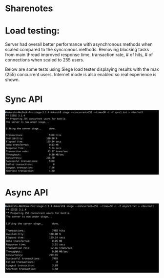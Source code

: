 # Sharenotes

# Load testing:

Server had overall better performance with asynchronous methods when scaled compared to the syncronous methods.
Removing blocking tasks from main thread improved response time, transaction rate, # of hits, # of connections when scaled to 255 users.

Below are some tests using Siege load tester displaying results with the max (255) concurrent users. Internet mode is also enabled so real experience is shown.

# Sync API
![sync](Load/sync.png)

# Async API
![async](Load/async.png)
